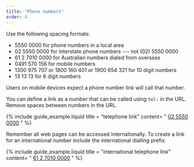 ```yaml
---
title: "Phone numbers"
order: 4
---
```


Use the following spacing formats:

- 5550 0000 for phone numbers in a local area
- 02 5550 0000 for interstate phone numbers --- not (02) 5550 0000
- 61 2 7010 0000 for Australian numbers dialed from overseas
- 0491 570 156 for mobile numbers
- 1300 975 707 or 1800 160 401 or 1900 654 321 for 10 digit numbers
- 13 13 13 for 6 digit numbers

Users on mobile devices expect a phone number link will call that number.

You can define a link as a number that can be called using `tel:` in the URL. Remove spaces between numbers in the URL.

{% include guide_example.liquid
  title = "telephone link"
  content= "
[02 5550 0000](tel:0255500000)
"
%}

Remember all web pages can be accessed internationally. To create a link for an international number include the international dialling prefix.

{% include guide_example.liquid
  title = "international telephone link"
  content= "
[61 2 7010 0000](tel:61270100000)
"
%}
